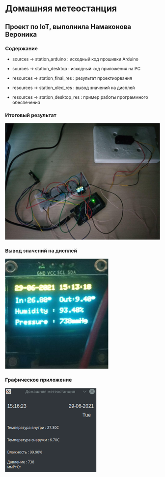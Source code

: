 # Домашняя метеостанция
## Проект по IoT, выполнила Намаконова Вероника

### Содержание
* sources -> station_arduino  :  исходный код прошивки Arduino
* sources -> station_desktop  :  исходный код приложения на PC
    
* resources -> station_final_res  :  результат проектиорвания
* resources -> station_oled_res  :  вывод значений на дисплей
* resources -> station_desktop_res  :  пример работы программного обеспечения


### Итоговый результат 
![](resources/station_final_res.jpg)

### Вывод значений на дисплей
![](resources/station_oled_res.png)

### Графическое приложение 
![](resources/station_desktop_res)

